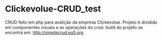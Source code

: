 # Clickevolue-CRUD_test
CRUD feito em php para avalição da empresa Clickevolue.
Projeto é dividido em componentes visuais e as operações do crud.
build do projeto se encontra em: http://simplecrud.eu5.org
